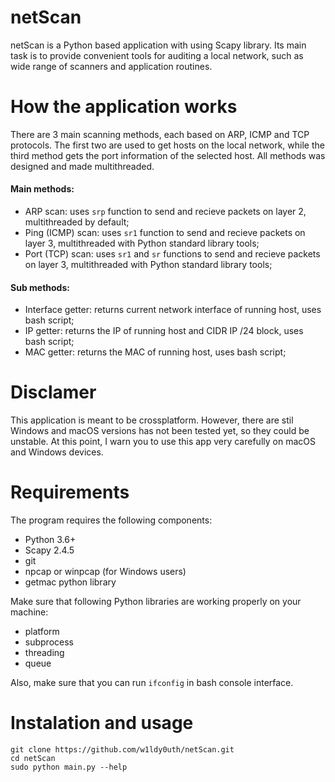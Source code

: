 netScan
=====

netScan is a Python based application with using Scapy library. Its main task is to provide convenient tools for auditing a local network, such as wide range of scanners and application routines.

How the application works
=====

There are 3 main scanning methods, each based on ARP, ICMP and TCP protocols. The first two are used to get hosts on the local network, while the third method gets the port information of the selected host. All methods was designed and made multithreaded.

#### Main methods:

+ ARP scan: uses `srp` function to send and recieve packets on layer 2, multithreaded by default;
+ Ping (ICMP) scan: uses `sr1` function to send and recieve packets on layer 3, multithreaded with Python standard library tools;
+ Port (TCP) scan: uses `sr1` and `sr` functions to send and recieve packets on layer 3, multithreaded with Python standard library tools;

#### Sub methods:

+ Interface getter: returns current network interface of running host, uses bash script;
+ IP getter: returns the IP of running host and CIDR IP /24 block, uses bash script;
+ MAC getter: returns the MAC of running host, uses bash script;

Disclamer
=====

This application is meant to be crossplatform. However, there are stil Windows and macOS versions has not been tested yet, so they could be unstable. At this point, I warn you to use this app very carefully on macOS and Windows devices.

Requirements
=====

The program requires the following components:

+ Python 3.6+
+ Scapy 2.4.5
+ git
+ npcap or winpcap (for Windows users)
+ getmac python library

Make sure that following Python libraries are working properly on your machine:

+ platform
+ subprocess
+ threading
+ queue

Also, make sure that you can run `ifconfig` in bash console interface.

Instalation and usage
=====

```
git clone https://github.com/w1ldy0uth/netScan.git
cd netScan
sudo python main.py --help
```
